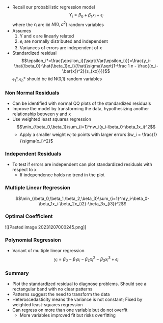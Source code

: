 - Recall our probabilistic regression model $$Y_i=\beta_0+\beta_1x_i+\epsilon_i$$ where the $\epsilon_i$ are iid $N(0,\sigma^2)$ random variables
- Assumes
	1. Y and x are linearly related
	2. $e_i$ are normally distributed and independent
	3. Variances of errors are independent of x
- Standardized residual $$\epsilon_i*=\frac{\epsilon_i}{\sqrt{Var(\epsilon_i)}}=\frac{y_i-\hat{\beta_0}-\hat{\beta_1}x_i}{\hat{\sigma}\sqrt{1-\frac 1 n - \frac{(x_i-\bar{x})^2}{s_{xx}}}}$$
$\epsilon_1*,\epsilon_n*$ should be iid N(0,1) random variables
### Non Normal Residuals
- Can be identified with normal QQ plots of the standardized residuals
- Improve the model by transforming the data, hypothesizing another relationship between y and x
- Use weighted least squares regression $$\min_{\beta_0,\beta_1}\sum_{i=1}^nw_i(y_i-\beta_0-\beta_1x_i)^2$$
	- Apply a smaller weight $w_i$ to points with larger errors $w_i = \frac{1}{\sigma(x_i)^2}$
### Independent Residuals
- To test if errors are independent can plot standardized residuals with respect to x
	- If independence holds no trend in the plot
### Multiple Linear Regression
$$\min_{\beta_0,\beta_1,\beta_2,\beta_3}\sum_{i=1}^n(y_i-\beta_0-\beta_1x_i-\beta_2x_{i2}-\beta_3x_{i3})^2$$
### Optimal Coefficient
![[Pasted image 20231207000245.png]]
### Polynomial Regression
- Variant of multiple linear regression $$y_i=\beta_0-\beta_1x_i-\beta_2x_{i}^2-\beta_3x_{i}^3+\epsilon_i$$
### Summary
- Plot the standardized residual to diagnose problems. Should see a rectangular band with no clear patterns
- Patterns suggest the need to transform the data
- Heteroscedasticity means the variance is not constant; Fixed by weighted least-squares regression
- Can regress on more than one variable but do not overfit
	- More variables improved fit but risks overfitting
